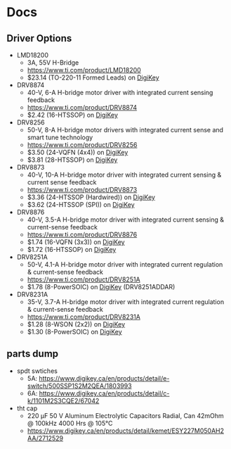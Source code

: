 # Docs

## Driver Options

- LMD18200
  - 3A, 55V H-Bridge
  - https://www.ti.com/product/LMD18200
  - $23.14 (TO-220-11 Formed Leads) on [DigiKey](https://www.digikey.ca/en/products/detail/texas-instruments/LMD18200T-NOPB/148219)
- DRV8874
  - 40-V, 6-A H-bridge motor driver with integrated current sensing feedback
  - https://www.ti.com/product/DRV8874
  - $2.42 (16-HTSSOP) on [DigiKey](https://www.digikey.ca/en/products/detail/texas-instruments/DRV8874PWPR/11502339)
- DRV8256
  - 50-V, 8-A H-bridge motor drivers with integrated current sense and smart tune technology
  - https://www.ti.com/product/DRV8256
  - $3.50 (24-VQFN (4x4)) on [DigiKey](https://www.digikey.ca/en/products/detail/texas-instruments/DRV8256ERGER/13627083)
  - $3.81 (28-HTSSOP) on [DigiKey](https://www.digikey.ca/en/products/detail/texas-instruments/DRV8256EPWPR/15856968)
- DRV8873
  - 40-V, 10-A H-bridge motor driver with integrated current sensing & current sense feedback
  - https://www.ti.com/product/DRV8873
  - $3.36 (24-HTSSOP (Hardwired)) on [DigiKey](https://www.digikey.ca/en/products/detail/texas-instruments/DRV8873HPWPR/9861442)
  - $3.62 (24-HTSSOP (SPI)) on [DigiKey](https://www.digikey.ca/en/products/detail/texas-instruments/DRV8873SPWPR/9861443)
- DRV8876
  - 40-V, 3.5-A H-bridge motor driver with integrated current sensing & current-sense feedback
  - https://www.ti.com/product/DRV8876
  - $1.74 (16-VQFN (3x3)) on [DigiKey](https://www.digikey.ca/en/products/detail/texas-instruments/DRV8876RGTR/11308784)
  - $1.72 (16-HTSSOP) on [DigiKey](https://www.digikey.ca/en/products/detail/texas-instruments/DRV8876PWPR/10270191)
- DRV8251A
  - 50-V, 4.1-A H-bridge motor driver with integrated current regulation & current-sense feedback
  - https://www.ti.com/product/DRV8251A
  - $1.78 (8-PowerSOIC) on [DigiKey](https://www.digikey.ca/en/products/detail/texas-instruments/DRV8251ADDAR/16182453) (DRV8251ADDAR)
- DRV8231A
  - 35-V, 3.7-A H-bridge motor driver with integrated current regulation & current-sense feedback
  - https://www.ti.com/product/DRV8231A
  - $1.28 (8-WSON (2x2)) on [DigiKey](https://www.digikey.ca/en/products/detail/texas-instruments/DRV8231ADSGR/15853799)
  - $1.30 (8-PowerSOIC) on [DigiKey](https://www.digikey.ca/en/products/detail/texas-instruments/DRV8231ADDAR/16184255)

## parts dump

- spdt swtiches
  - 5A: https://www.digikey.ca/en/products/detail/e-switch/500SSP1S2M2QEA/1803993
  - 6A: https://www.digikey.ca/en/products/detail/c-k/1101M2S3CQE2/67042
- tht cap
  - 220 µF 50 V Aluminum Electrolytic Capacitors Radial, Can 42mOhm @ 100kHz 4000 Hrs @ 105°C
  - https://www.digikey.ca/en/products/detail/kemet/ESY227M050AH2AA/2712529
